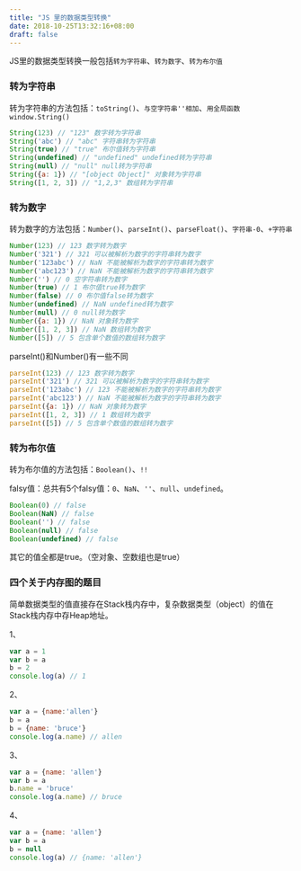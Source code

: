 ```yaml
---
title: "JS 里的数据类型转换"
date: 2018-10-25T13:32:16+08:00
draft: false
---
```


JS里的数据类型转换一般包括`转为字符串`、`转为数字`、`转为布尔值`

### 转为字符串

转为字符串的方法包括：`toString()`、`与空字符串''相加`、`用全局函数window.String()`

```js
String(123) // "123" 数字转为字符串
String('abc') // "abc" 字符串转为字符串
String(true) // "true" 布尔值转为字符串
String(undefined) // "undefined" undefined转为字符串
String(null) // "null" null转为字符串
String({a: 1}) // "[object Object]" 对象转为字符串
String([1, 2, 3]) // "1,2,3" 数组转为字符串
```

### 转为数字

转为数字的方法包括：`Number()`、`parseInt()`、`parseFloat()`、`字符串-0`、`+字符串`

```js
Number(123) // 123 数字转为数字
Number('321') // 321 可以被解析为数字的字符串转为数字
Number('123abc') // NaN 不能被解析为数字的字符串转为数字
Number('abc123') // NaN 不能被解析为数字的字符串转为数字
Number('') // 0 空字符串转为数字
Number(true) // 1 布尔值true转为数字
Number(false) // 0 布尔值false转为数字
Number(undefined) // NaN undefined转为数字
Number(null) // 0 null转为数字
Number({a: 1}) // NaN 对象转为数字
Number([1, 2, 3]) // NaN 数组转为数字
Number([5]) // 5 包含单个数值的数组转为数字
```

parseInt()和Number()有一些不同

```js
parseInt(123) // 123 数字转为数字
parseInt('321') // 321 可以被解析为数字的字符串转为数字
parseInt('123abc') // 123 不能被解析为数字的字符串转为数字
parseInt('abc123') // NaN 不能被解析为数字的字符串转为数字
parseInt({a: 1}) // NaN 对象转为数字
parseInt([1, 2, 3]) // 1 数组转为数字
parseInt([5]) // 5 包含单个数值的数组转为数字
```

### 转为布尔值

转为布尔值的方法包括：`Boolean()`、`!!`

falsy值：总共有5个falsy值：`0`、`NaN`、`''`、`null`、`undefined`。

```js
Boolean(0) // false
Boolean(NaN) // false
Boolean('') // false
Boolean(null) // false
Boolean(undefined) // false
```

其它的值全都是true。（空对象、空数组也是true）

### 四个关于内存图的题目

简单数据类型的值直接存在Stack栈内存中，复杂数据类型（object）的值在Stack栈内存中存Heap地址。

1、

```js
var a = 1
var b = a
b = 2
console.log(a) // 1
```

2、

```js
var a = {name:'allen'}
b = a
b = {name: 'bruce'}
console.log(a.name) // allen
```

3、

```js
var a = {name: 'allen'}
var b = a
b.name = 'bruce'
console.log(a.name) // bruce
```

4、

```js
var a = {name: 'allen'}
var b = a
b = null
console.log(a) // {name: 'allen'}
```